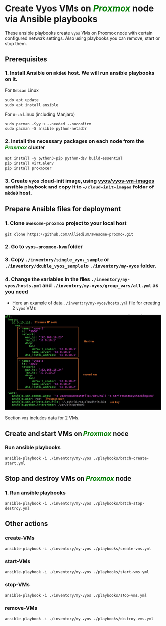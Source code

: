# Create Vyos VMs on ***<font color="green">Proxmox</font>*** node via Ansible playbooks
  
  These ansible playbooks create `vyos` VMs on Proxmox node with certain configured network settings. Also using playbooks you can remove, start or stop them.

## Prerequisites
  ### 1. Install Ansible on `mkde0` host. We will run ansible playbooks on it.

  For `Debian` Linux
  ```
  sudo apt update
  sudo apt install ansible
  ```

  For `Arch` Linux (including Manjaro)

  ```
  sudo pacman -Syyuu --needed --noconfirm
  sudo pacman -S ansible python-netaddr
  ```

  ### 2. Install the necessary packages on each node from the ***<font color="green">Proxmox</font>*** cluster
  
  ```
  apt install -y python3-pip python-dev build-essential
  pip install virtualenv
  pip install proxmoxer
  ```

  ### 3. Create `vyos` cloud-init image, using [vyos/vyos-vm-images](https://github.com/vyos/vyos-vm-images) ansible playbook  and copy it to `~/cloud-init-images` folder of `mkde0` host.

## Prepare Ansible files for deployment
  ### 1. Clone `awesome-proxmox` project to your local host
  
  ```
  git clone https://github.com/Alliedium/awesome-proxmox.git
  ```
  ### 2. Go to `vyos-proxmox-kvm` folder
  ### 3. Copy `./inventory/single_vyos_sample` or `./inventory/double_vyos_sample` to `./inventory/my-vyos` folder.
  ### 4. Change the variables in the files `./inventory/my-vyos/hosts.yml` and `./inventory/my-vyos/group_vars/all.yml` as you need
   
  * Here an example of data `./inventory/my-vyos/hosts.yml` file for creating 2 `vyos` VMs

  ![image](./images/hosts3.jpg)

  Section `vms` includes data for 2 VMs.  

## Create and start VMs on ***<font color="green">Proxmox</font>*** node
 
  ### Run ansible playbooks

  ```
  ansible-playbook -i ./inventory/my-vyos ./playbooks/batch-create-start.yml
  ```
## Stop and destroy VMs on ***<font color="green">Proxmox</font>*** node
   ### 1. Run ansible playbooks

  ```
  ansible-playbook -i ./inventory/my-vyos ./playbooks/batch-stop-destroy.yml
  ```

## Other actions

   ### create-VMs

   ```
   ansible-playbook -i ./inventory/my-vyos ./playbooks/create-vms.yml
   ```

   ### start-VMs

   ```
   ansible-playbook -i ./inventory/my-vyos ./playbooks/start-vms.yml
   ```

   ### stop-VMs

   ```
   ansible-playbook -i ./inventory/my-vyos ./playbooks/stop-vms.yml
   ```

   ###  remove-VMs

   ```
   ansible-playbook -i ./inventory/my-vyos ./playbooks/destroy-vms.yml
   ```